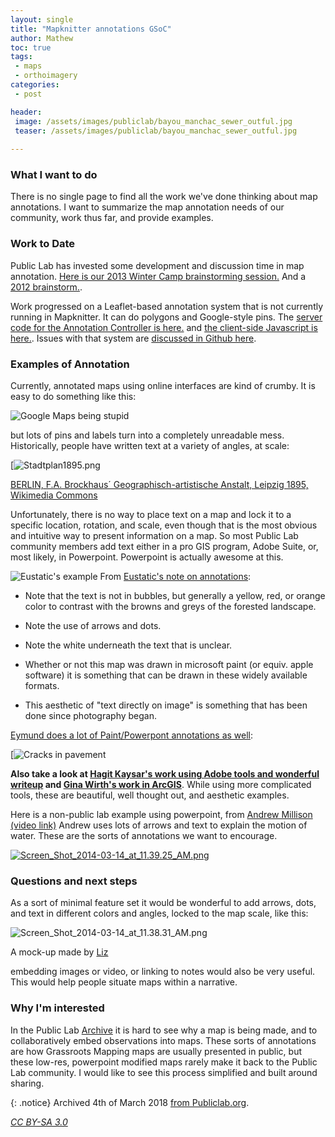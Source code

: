 ```yaml
---
layout: single
title: "Mapknitter annotations GSoC"
author: Mathew
toc: true
tags:
 - maps
 - orthoimagery
categories: 
 - post

header:
 image: /assets/images/publiclab/bayou_manchac_sewer_outful.jpg
 teaser: /assets/images/publiclab/bayou_manchac_sewer_outful.jpg
 
---
```



### What I want to do
There is no single page to find all the work we've done thinking about map annotations. I want to summarize the map annotation needs of our community, work thus far, and provide examples.

### Work to Date
Public Lab has invested some development and discussion time in map annotation. [Here is our 2013 Winter Camp brainstorming session.](http://publiclab.org/notes/shannon/1-9-2013/map-annotation-brainstorming-notes)  And a [2012 brainstorm.](http://publiclab.org/notes/warren/5-15-2012/annotated-maps-roundup).

Work progressed on a Leaflet-based annotation system that is not currently running in Mapknitter. It can do polygons and Google-style pins. The [server code for the Annotation Controller is here.](https://github.com/jywarren/mapknitter/blob/master/app/controllers/annotation_controller.rb) and [the client-side Javascript is here.](https://github.com/jywarren/mapknitter/blob/master/public/javascripts/annotation.js).  Issues with that system are [discussed in Github here](https://github.com/jywarren/mapknitter/issues/89).

### Examples of Annotation
Currently, annotated maps using online interfaces are kind of crumby. It is easy to do something like this:

![Google Maps being stupid](/assets/images/publiclab/Screen_Shot_2014-03-14_at_11.47.53_AM.png)

but lots of pins and labels turn into a completely unreadable mess.  Historically, people have written text at a variety of angles, at scale:

[![Stadtplan1895.png](/assets/images/publiclab/Stadtplan1895.png)

[BERLIN, F.A. Brockhaus´ Geographisch-artistische Anstalt, Leipzig 1895, Wikimedia Commons](https://en.wikipedia.org/wiki/File:Stadtplan1895.png)

Unfortunately, there is no way to place text on a map and lock it to a specific location, rotation, and scale, even though that is the most obvious and intuitive way to present information on a map.   So most Public Lab community members add text either in a pro GIS program, Adobe Suite, or, most likely, in Powerpoint. Powerpoint is actually awesome at this.  

![Eustatic's example](/assets/images/publiclab/539167_10151303967718612_1323166878_n.jpg)
From [Eustatic's note on annotations](http://publiclab.org/notes/eustatic/2-5-2013/bayou-manchac-map-sewerage-problem):

* Note that the text is not in bubbles, but generally a yellow, red, or orange color to contrast with the browns and greys of the forested landscape.

* Note the use of arrows and dots.

* Note the white underneath the text that is unclear.

* Whether or not this map was drawn in microsoft paint (or equiv. apple software) it is something that can be drawn in these widely available formats.

* This aesthetic of "text directly on image" is something that has been done since photography began.

[Eymund does a lot of Paint/Powerpont annotations as well](http://publiclab.org//notes/eymund-diegel/11-13-2012/grassroots-image-helps-influence-local-land-use-debate):

[![Cracks in pavement](/assets/images/publiclab/11_2012%207%20July_suspected_Marylander%20Burial%20Ground%20at%208th%20St%20and%203rd%20Avenue_a%20visible%20pattern%20of%20cracks%20in%20concrete%20may%20give%20clues%20to%20mass%20grave%20trenches%20facing%20the%20rising%20sun_IMG_6490%20w%20notes.jpg)

**Also take a look at [Hagit Kaysar's work using Adobe tools and wonderful writeup](http://publiclab.org/notes/hagitkeysar/11-18-2013/where-do-the-maps-go) and [Gina Wirth's work in ArcGIS](http://publiclab.org/notes/gwirth/10-13-2012/yellow-bar-island-habitat-creation)**.  While using more complicated tools, these are beautiful, well thought out, and aesthetic examples.

Here is a non-public lab example using powerpoint, from [Andrew Millison (video link)](https://www.youtube.com/watch?v=_X-BMbLBozA&list=UUgb_TbreMgfDdLKkr4yYJHw)  Andrew uses lots of arrows and text to explain the motion of water.  These are the sorts of annotations we want to encourage.

[![Screen_Shot_2014-03-14_at_11.39.25_AM.png](/assets/images/publiclab/Screen_Shot_2014-03-14_at_11.39.25_AM.png)](/assets/images/publiclab/Screen_Shot_2014-03-14_at_11.39.25_AM.png)


### Questions and next steps
As a sort of minimal feature set it would be wonderful to add arrows, dots, and text in different colors and angles, locked to the map scale, like this:

![Screen_Shot_2014-03-14_at_11.38.31_AM.png](/assets/images/publiclab/Screen_Shot_2014-03-14_at_11.38.31_AM.png)

A mock-up made by [Liz](http://publiclab.org//profile/liz)

embedding images or video, or linking to notes would also be very useful.  This would help people situate maps within a narrative.

### Why I'm interested
In the Public Lab [Archive](http://publiclab.org//archive) it is hard to see why a map is being made, and to collaboratively embed observations into maps.  These sorts of annotations are how Grassroots Mapping maps are usually presented in public, but these low-res, powerpoint modified maps rarely make it back to the Public Lab community. I would like to see this process simplified and built around sharing.



 
{: .notice} 
Archived 4th of March 2018 [from Publiclab.org](https://publiclab.org/notes/mathew/03-14-2014/mapknitter-annotations-gsoc).

*[CC BY-SA 3.0](https://creativecommons.org/licenses/by-sa/3.0/)*
 


